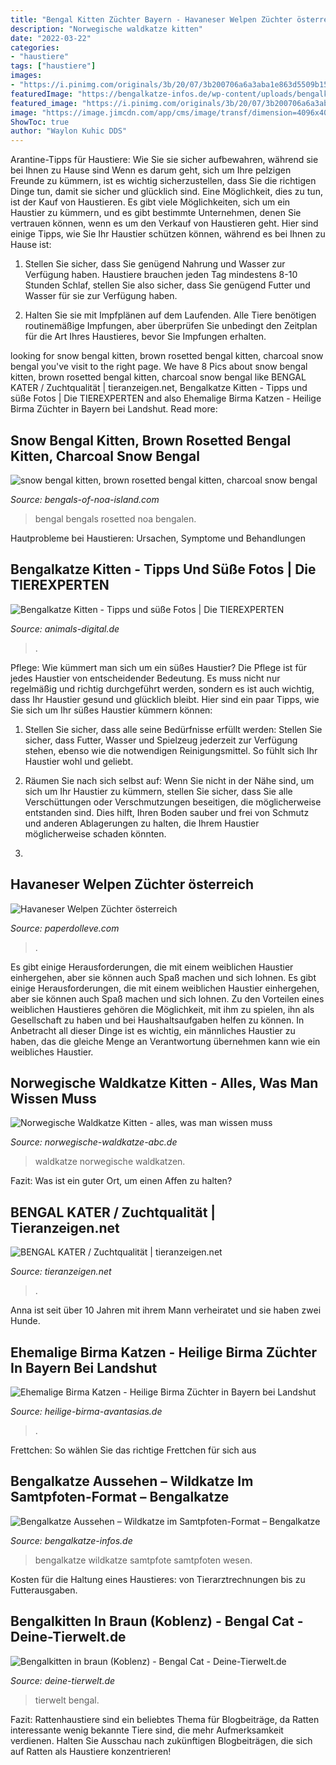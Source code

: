 ```yaml
---
title: "Bengal Kitten Züchter Bayern - Havaneser Welpen Züchter österreich"
description: "Norwegische waldkatze kitten"
date: "2022-03-22"
categories:
- "haustiere"
tags: ["haustiere"]
images:
- "https://i.pinimg.com/originals/3b/20/07/3b200706a6a3aba1e863d5509b15c7f8.png"
featuredImage: "https://bengalkatze-infos.de/wp-content/uploads/bengalkatze-aussehen.jpg"
featured_image: "https://i.pinimg.com/originals/3b/20/07/3b200706a6a3aba1e863d5509b15c7f8.png"
image: "https://image.jimcdn.com/app/cms/image/transf/dimension=4096x4096:format=jpg/path/sdbfb27a1cfe05660/image/i48a4d8226f05635f/version/1484683138/image.jpg"
ShowToc: true
author: "Waylon Kuhic DDS"
---
```



Arantine-Tipps für Haustiere: Wie Sie sie sicher aufbewahren, während sie bei Ihnen zu Hause sind
Wenn es darum geht, sich um Ihre pelzigen Freunde zu kümmern, ist es wichtig sicherzustellen, dass Sie die richtigen Dinge tun, damit sie sicher und glücklich sind. Eine Möglichkeit, dies zu tun, ist der Kauf von Haustieren. Es gibt viele Möglichkeiten, sich um ein Haustier zu kümmern, und es gibt bestimmte Unternehmen, denen Sie vertrauen können, wenn es um den Verkauf von Haustieren geht. Hier sind einige Tipps, wie Sie Ihr Haustier schützen können, während es bei Ihnen zu Hause ist:
1) Stellen Sie sicher, dass Sie genügend Nahrung und Wasser zur Verfügung haben. Haustiere brauchen jeden Tag mindestens 8-10 Stunden Schlaf, stellen Sie also sicher, dass Sie genügend Futter und Wasser für sie zur Verfügung haben.

2) Halten Sie sie mit Impfplänen auf dem Laufenden. Alle Tiere benötigen routinemäßige Impfungen, aber überprüfen Sie unbedingt den Zeitplan für die Art Ihres Haustieres, bevor Sie Impfungen erhalten.

	

		
looking for snow bengal kitten, brown rosetted bengal kitten, charcoal snow bengal you've visit to the right page. We have 8 Pics about snow bengal kitten, brown rosetted bengal kitten, charcoal snow bengal like BENGAL KATER / Zuchtqualität | tieranzeigen.net, Bengalkatze Kitten - Tipps und süße Fotos | Die TIEREXPERTEN and also Ehemalige Birma Katzen - Heilige Birma Züchter in Bayern bei Landshut. Read more:
		
    
## Snow Bengal Kitten, Brown Rosetted Bengal Kitten, Charcoal Snow Bengal

<img loading=lazy src="http://bengals-of-noa-island.com/index.php?rex_img_type=galerie&amp;rex_img_file=p1100291.jpg" onerror="this.onerror=null;this.src='https://tse4.mm.bing.net/th?id=OIP.J9mlPP838FLU-wLkQW3nmQHaLJ&amp;pid=15.1';" alt="snow bengal kitten, brown rosetted bengal kitten, charcoal snow bengal">

_Source: bengals-of-noa-island.com_

>bengal bengals rosetted noa bengalen. 

	

Hautprobleme bei Haustieren: Ursachen, Symptome und Behandlungen

    
## Bengalkatze Kitten - Tipps Und Süße Fotos | Die TIEREXPERTEN

<img loading=lazy src="https://www.animals-digital.de/fileadmin/Bilder_und_Fotos/Katzen/Katzenrassen/Bengalkatze/Bengalkatze-Kitten-1.jpg" onerror="this.onerror=null;this.src='https://tse2.mm.bing.net/th?id=OIP.nufm3c3BYCHhSTow5EKGhwHaE7&amp;pid=15.1';" alt="Bengalkatze Kitten - Tipps und süße Fotos | Die TIEREXPERTEN">

_Source: animals-digital.de_

>. 

	

Pflege: Wie kümmert man sich um ein süßes Haustier?
Die Pflege ist für jedes Haustier von entscheidender Bedeutung. Es muss nicht nur regelmäßig und richtig durchgeführt werden, sondern es ist auch wichtig, dass Ihr Haustier gesund und glücklich bleibt. Hier sind ein paar Tipps, wie Sie sich um Ihr süßes Haustier kümmern können:
1. Stellen Sie sicher, dass alle seine Bedürfnisse erfüllt werden: Stellen Sie sicher, dass Futter, Wasser und Spielzeug jederzeit zur Verfügung stehen, ebenso wie die notwendigen Reinigungsmittel. So fühlt sich Ihr Haustier wohl und geliebt.

2. Räumen Sie nach sich selbst auf: Wenn Sie nicht in der Nähe sind, um sich um Ihr Haustier zu kümmern, stellen Sie sicher, dass Sie alle Verschüttungen oder Verschmutzungen beseitigen, die möglicherweise entstanden sind. Dies hilft, Ihren Boden sauber und frei von Schmutz und anderen Ablagerungen zu halten, die Ihrem Haustier möglicherweise schaden könnten.

3.

    
## Havaneser Welpen Züchter österreich

<img loading=lazy src="https://i.pinimg.com/originals/3b/20/07/3b200706a6a3aba1e863d5509b15c7f8.png" onerror="this.onerror=null;this.src='https://tse3.mm.bing.net/th?id=OIP.OyAHBqajq6HoY9VQmxXH-AHaE6&amp;pid=15.1';" alt="Havaneser Welpen Züchter österreich">

_Source: paperdolleve.com_

>. 

	

Es gibt einige Herausforderungen, die mit einem weiblichen Haustier einhergehen, aber sie können auch Spaß machen und sich lohnen.
Es gibt einige Herausforderungen, die mit einem weiblichen Haustier einhergehen, aber sie können auch Spaß machen und sich lohnen. Zu den Vorteilen eines weiblichen Haustieres gehören die Möglichkeit, mit ihm zu spielen, ihn als Gesellschaft zu haben und bei Haushaltsaufgaben helfen zu können. In Anbetracht all dieser Dinge ist es wichtig, ein männliches Haustier zu haben, das die gleiche Menge an Verantwortung übernehmen kann wie ein weibliches Haustier.

    
## Norwegische Waldkatze Kitten - Alles, Was Man Wissen Muss

<img loading=lazy src="https://norwegische-waldkatze-abc.de/wp-content/uploads/2020/12/norwegische-waldkatze-kitten-1.jpg" onerror="this.onerror=null;this.src='https://tse4.mm.bing.net/th?id=OIP.QfKk-JRowvBCIt0eOHwOqgHaE_&amp;pid=15.1';" alt="Norwegische Waldkatze Kitten - alles, was man wissen muss">

_Source: norwegische-waldkatze-abc.de_

>waldkatze norwegische waldkatzen. 

	

Fazit: Was ist ein guter Ort, um einen Affen zu halten?

    
## BENGAL KATER / Zuchtqualität | Tieranzeigen.net

<img loading=lazy src="http://www.tieranzeigen.net/export/mwFJ4zRPx9KA.jpg" onerror="this.onerror=null;this.src='https://tse2.mm.bing.net/th?id=OIP.Rbjuj_4Re8vERwjFIr4T5wHaGo&amp;pid=15.1';" alt="BENGAL KATER / Zuchtqualität | tieranzeigen.net">

_Source: tieranzeigen.net_

>. 

	

Anna ist seit über 10 Jahren mit ihrem Mann verheiratet und sie haben zwei Hunde.

    
## Ehemalige Birma Katzen - Heilige Birma Züchter In Bayern Bei Landshut

<img loading=lazy src="https://image.jimcdn.com/app/cms/image/transf/dimension=4096x4096:format=jpg/path/sdbfb27a1cfe05660/image/i48a4d8226f05635f/version/1484683138/image.jpg" onerror="this.onerror=null;this.src='https://tse3.mm.bing.net/th?id=OIP.UOMpRV-jcJn53n1opxRT3gHaFi&amp;pid=15.1';" alt="Ehemalige Birma Katzen - Heilige Birma Züchter in Bayern bei Landshut">

_Source: heilige-birma-avantasias.de_

>. 

	

Frettchen: So wählen Sie das richtige Frettchen für sich aus

    
## Bengalkatze Aussehen – Wildkatze Im Samtpfoten-Format – Bengalkatze

<img loading=lazy src="https://bengalkatze-infos.de/wp-content/uploads/bengalkatze-aussehen.jpg" onerror="this.onerror=null;this.src='https://tse1.mm.bing.net/th?id=OIP.YNHgRX6u577I3YEyMI9e9QHaLE&amp;pid=15.1';" alt="Bengalkatze Aussehen – Wildkatze im Samtpfoten-Format – Bengalkatze">

_Source: bengalkatze-infos.de_

>bengalkatze wildkatze samtpfote samtpfoten wesen. 

	

Kosten für die Haltung eines Haustieres: von Tierarztrechnungen bis zu Futterausgaben.

    
## Bengalkitten In Braun (Koblenz) - Bengal Cat - Deine-Tierwelt.de

<img loading=lazy src="https://www.deine-tierwelt.de/fotos/120597117_xl.jpg" onerror="this.onerror=null;this.src='https://tse3.mm.bing.net/th?id=OIP.eHXecsM355O_Cv8lHE4N0QHaFj&amp;pid=15.1';" alt="Bengalkitten in braun (Koblenz) - Bengal Cat - Deine-Tierwelt.de">

_Source: deine-tierwelt.de_

>tierwelt bengal. 

	

Fazit: Rattenhaustiere sind ein beliebtes Thema für Blogbeiträge, da Ratten interessante wenig bekannte Tiere sind, die mehr Aufmerksamkeit verdienen. Halten Sie Ausschau nach zukünftigen Blogbeiträgen, die sich auf Ratten als Haustiere konzentrieren!

